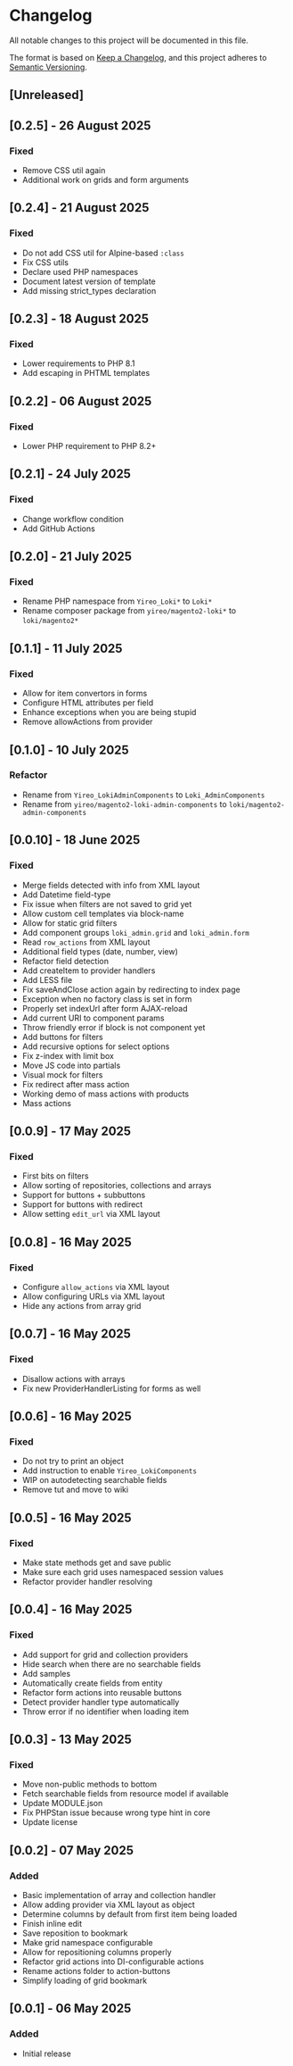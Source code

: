 # Changelog
All notable changes to this project will be documented in this file.

The format is based on [Keep a Changelog](https://keepachangelog.com/en/1.0.0/),
and this project adheres to [Semantic Versioning](https://semver.org/spec/v2.0.0.html).

## [Unreleased]

## [0.2.5] - 26 August 2025
### Fixed
- Remove CSS util again
- Additional work on grids and form arguments

## [0.2.4] - 21 August 2025
### Fixed
- Do not add CSS util for Alpine-based `:class`
- Fix CSS utils
- Declare used PHP namespaces
- Document latest version of template
- Add missing strict_types declaration

## [0.2.3] - 18 August 2025
### Fixed
- Lower requirements to PHP 8.1
- Add escaping in PHTML templates

## [0.2.2] - 06 August 2025
### Fixed
- Lower PHP requirement to PHP 8.2+

## [0.2.1] - 24 July 2025
### Fixed
- Change workflow condition
- Add GitHub Actions

## [0.2.0] - 21 July 2025
### Fixed
- Rename PHP namespace from `Yireo_Loki*` to `Loki*`
- Rename composer package from `yireo/magento2-loki*` to `loki/magento2*`

## [0.1.1] - 11 July 2025
### Fixed
- Allow for item convertors in forms
- Configure HTML attributes per field
- Enhance exceptions when you are being stupid
- Remove allowActions from provider

## [0.1.0] - 10 July 2025
### Refactor
- Rename from `Yireo_LokiAdminComponents` to `Loki_AdminComponents`
- Rename from `yireo/magento2-loki-admin-components` to `loki/magento2-admin-components`

## [0.0.10] - 18 June 2025
### Fixed
- Merge fields detected with info from XML layout
- Add Datetime field-type
- Fix issue when filters are not saved to grid yet
- Allow custom cell templates via block-name
- Allow for static grid filters
- Add component groups `loki_admin.grid` and `loki_admin.form`
- Read `row_actions` from XML layout
- Additional field types (date, number, view)
- Refactor field detection
- Add createItem to provider handlers
- Add LESS file
- Fix saveAndClose action again by redirecting to index page
- Exception when no factory class is set in form
- Properly set indexUrl after form AJAX-reload
- Add current URI to component params
- Throw friendly error if block is not component yet
- Add buttons for filters
- Add recursive options for select options
- Fix z-index with limit box
- Move JS code into partials
- Visual mock for filters
- Fix redirect after mass action
- Working demo of mass actions with products
- Mass actions

## [0.0.9] - 17 May 2025
### Fixed
- First bits on filters
- Allow sorting of repositories, collections and arrays
- Support for buttons + subbuttons
- Support for buttons with redirect
- Allow setting `edit_url` via XML layout

## [0.0.8] - 16 May 2025
### Fixed
- Configure `allow_actions` via XML layout
- Allow configuring URLs via XML layout
- Hide any actions from array grid

## [0.0.7] - 16 May 2025
### Fixed
- Disallow actions with arrays
- Fix new ProviderHandlerListing for forms as well

## [0.0.6] - 16 May 2025
### Fixed
- Do not try to print an object
- Add instruction to enable `Yireo_LokiComponents`
- WIP on autodetecting searchable fields
- Remove tut and move to wiki

## [0.0.5] - 16 May 2025
### Fixed
- Make state methods get and save public
- Make sure each grid uses namespaced session values
- Refactor provider handler resolving

## [0.0.4] - 16 May 2025
### Fixed
- Add support for grid and collection providers
- Hide search when there are no searchable fields
- Add samples
- Automatically create fields from entity
- Refactor form actions into reusable buttons
- Detect provider handler type automatically
- Throw error if no identifier when loading item

## [0.0.3] - 13 May 2025
### Fixed
- Move non-public methods to bottom
- Fetch searchable fields from resource model if available
- Update MODULE.json
- Fix PHPStan issue because wrong type hint in core
- Update license

## [0.0.2] - 07 May 2025
### Added
- Basic implementation of array and collection handler
- Allow adding provider via XML layout as object
- Determine columns by default from first item being loaded
- Finish inline edit
- Save reposition to bookmark
- Make grid namespace configurable
- Allow for repositioning columns properly
- Refactor grid actions into DI-configurable actions
- Rename actions folder to action-buttons
- Simplify loading of grid bookmark

## [0.0.1] - 06 May 2025
### Added
- Initial release
